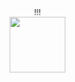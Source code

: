 <div align="center"
<h1>!!!</h1>
<div align="center">
<img src="https://media.giphy.com/media/v1.Y2lkPWVjZjA1ZTQ3Y3c1cnMxMTJlZ2w4ZzB3cjc4OTVsaWM0aWpzYW5wZGVkN2tscGx5YSZlcD12MV9zdGlja2Vyc19zZWFyY2gmY3Q9cw/RyAuIdvXOugUw/giphy.gif" width="100">
</div>
